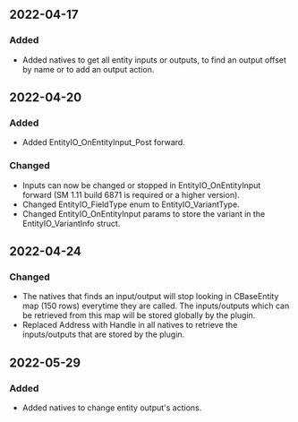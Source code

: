 ## 2022-04-17
 
### Added
- Added natives to get all entity inputs or outputs, to find an output offset by name or to add an output action.

## 2022-04-20

### Added
- Added EntityIO_OnEntityInput_Post forward.

### Changed
- Inputs can now be changed or stopped in EntityIO_OnEntityInput forward (SM 1.11 build 6871 is required or a higher version).
- Changed EntityIO_FieldType enum to EntityIO_VariantType.
- Changed EntityIO_OnEntityInput params to store the variant in the EntityIO_VariantInfo struct.

## 2022-04-24

### Changed
- The natives that finds an input/output will stop looking in CBaseEntity map (150 rows) everytime they are called. The inputs/outputs which can be retrieved from this map will be stored globally by the plugin.
- Replaced Address with Handle in all natives to retrieve the inputs/outputs that are stored by the plugin.

## 2022-05-29

### Added
- Added natives to change entity output's actions.
